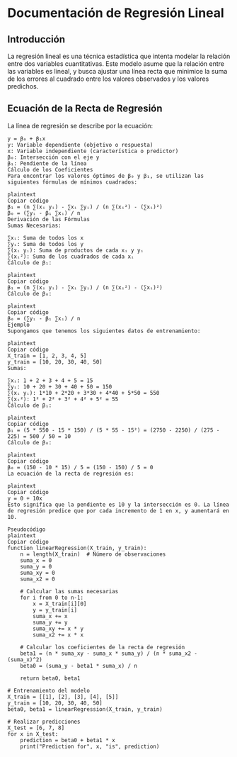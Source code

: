 # Documentación de Regresión Lineal

## Introducción

La regresión lineal es una técnica estadística que intenta modelar la relación entre dos variables cuantitativas. Este modelo asume que la relación entre las variables es lineal, y busca ajustar una línea recta que minimice la suma de los errores al cuadrado entre los valores observados y los valores predichos.

## Ecuación de la Recta de Regresión

La línea de regresión se describe por la ecuación:

```plaintext
y = β₀ + β₁x
y: Variable dependiente (objetivo o respuesta)
x: Variable independiente (característica o predictor)
β₀: Intersección con el eje y
β₁: Pendiente de la línea
Cálculo de los Coeficientes
Para encontrar los valores óptimos de β₀ y β₁, se utilizan las siguientes fórmulas de mínimos cuadrados:

plaintext
Copiar código
β₁ = (n ∑(xᵢ yᵢ) - ∑xᵢ ∑yᵢ) / (n ∑(xᵢ²) - (∑xᵢ)²)
β₀ = (∑yᵢ - β₁ ∑xᵢ) / n
Derivación de las Fórmulas
Sumas Necesarias:

∑xᵢ: Suma de todos los x
∑yᵢ: Suma de todos los y
∑(xᵢ yᵢ): Suma de productos de cada xᵢ y yᵢ
∑(xᵢ²): Suma de los cuadrados de cada xᵢ
Cálculo de β₁:

plaintext
Copiar código
β₁ = (n ∑(xᵢ yᵢ) - ∑xᵢ ∑yᵢ) / (n ∑(xᵢ²) - (∑xᵢ)²)
Cálculo de β₀:

plaintext
Copiar código
β₀ = (∑yᵢ - β₁ ∑xᵢ) / n
Ejemplo
Supongamos que tenemos los siguientes datos de entrenamiento:

plaintext
Copiar código
X_train = [1, 2, 3, 4, 5]
y_train = [10, 20, 30, 40, 50]
Sumas:

∑xᵢ: 1 + 2 + 3 + 4 + 5 = 15
∑yᵢ: 10 + 20 + 30 + 40 + 50 = 150
∑(xᵢ yᵢ): 1*10 + 2*20 + 3*30 + 4*40 + 5*50 = 550
∑(xᵢ²): 1² + 2² + 3² + 4² + 5² = 55
Cálculo de β₁:

plaintext
Copiar código
β₁ = (5 * 550 - 15 * 150) / (5 * 55 - 15²) = (2750 - 2250) / (275 - 225) = 500 / 50 = 10
Cálculo de β₀:

plaintext
Copiar código
β₀ = (150 - 10 * 15) / 5 = (150 - 150) / 5 = 0
La ecuación de la recta de regresión es:

plaintext
Copiar código
y = 0 + 10x
Esto significa que la pendiente es 10 y la intersección es 0. La línea de regresión predice que por cada incremento de 1 en x, y aumentará en 10.

Pseudocódigo
plaintext
Copiar código
function linearRegression(X_train, y_train):
    n = length(X_train)  # Número de observaciones
    suma_x = 0
    suma_y = 0
    suma_xy = 0
    suma_x2 = 0

    # Calcular las sumas necesarias
    for i from 0 to n-1:
        x = X_train[i][0]
        y = y_train[i]
        suma_x += x
        suma_y += y
        suma_xy += x * y
        suma_x2 += x * x

    # Calcular los coeficientes de la recta de regresión
    beta1 = (n * suma_xy - suma_x * suma_y) / (n * suma_x2 - (suma_x)^2)
    beta0 = (suma_y - beta1 * suma_x) / n

    return beta0, beta1

# Entrenamiento del modelo
X_train = [[1], [2], [3], [4], [5]]
y_train = [10, 20, 30, 40, 50]
beta0, beta1 = linearRegression(X_train, y_train)

# Realizar predicciones
X_test = [6, 7, 8]
for x in X_test:
    prediction = beta0 + beta1 * x
    print("Prediction for", x, "is", prediction)
